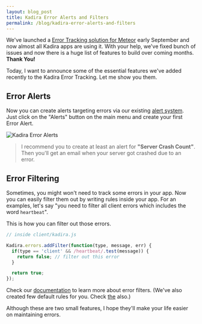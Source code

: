 ```yaml
---
layout: blog_post
title: Kadira Error Alerts and Filters
permalink: /blog/kadira-error-alerts-and-filters
---
```


We've launched a  [Error Tracking solution for Meteor](https://kadira.io/blog/awesome-error-tracking-solution-for-meteor-apps-with-kadira/) early September and now almost all Kadira apps are using it. With your help, we've fixed bunch of issues and now there is a huge list of features to build over coming months. **Thank You!**

Today, I want to announce some of the essential features we've added recently to the Kadira Error Tracking. Let me show you them.

## Error Alerts

Now you can create alerts targeting errors via our existing [alert system](https://kadira.io/blog/stay-alert-with-your-meteor-app/). Just click on the "Alerts" button on the main menu and create your first Error Alert.

![Kadira Error Alerts](https://cldup.com/nd2AXi_InR.gif)

> I recommend you to create at least an alert for **"Server Crash Count"**. Then you'll get an email when your server got crashed due to an error.

## Error Filtering

Sometimes, you might won't need to track some errors in your app. Now you can easily filter them out by writing rules inside your app. For an examples, let's say "you need to filter all client errors which includes the word `heartbeat`". 

This is how you can filter out those errors.

~~~js
// inside client/kadira.js

Kadira.errors.addFilter(function(type, message, err) {
  if(type == 'client' && /heartbeat/.test(message)) {
    return false; // filter out this error
  }

  return true;
});
~~~

Check our [documentation](http://support.kadira.io/knowledgebase/articles/431539-filtering-errors) to learn more about error filters.
(We've also created few default rules for you. Check [the](http://support.kadira.io/knowledgebase/articles/431539-filtering-errors) also.)

Although these are two small features, I hope they'll make your life easier on maintaining errors.